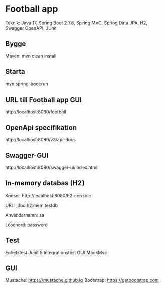# Football app
Teknik: Java 17, Spring Boot 2.7.8, 
Spring MVC, Spring Data JPA, H2, Swagger OpenAPI, JUnit 

## Bygge
Maven:
mvn clean install

## Starta
mvn spring-boot:run

## URL till Football app GUI
http://localhost:8080/football

## OpenApi specifikation
http://localhost:8080/v3/api-docs

## Swagger-GUI
http://localhost:8080/swagger-ui/index.html

## In-memory databas (H2)
Konsol: http://localhost:8080/h2-console

URL: jdbc:h2:mem:testdb

Användarnamn: sa

Lösenord: password

## Test
Enhetstest Junit 5
Integrationstest GUI MockMvc

## GUI
Mustache: https://mustache.github.io
Bootstrap: https://getbootstrap.com




